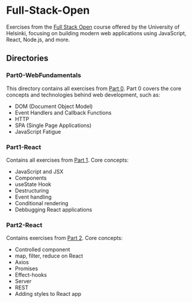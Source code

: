 # Full-Stack-Open
Exercises from the [Full Stack Open](https://fullstackopen.com/ptbr/) course offered by the University of Helsinki, focusing on building modern web applications using JavaScript, React, Node.js, and more.

## Directories

### Part0-WebFundamentals
This directory contains all exercises from [Part 0](https://fullstackopen.com/ptbr/part0/fundamentos_de_aplicacoes_web#exercicios-0-1-a-0-6). Part 0 covers the core concepts and technologies behind web development, such as:
- DOM (Document Object Model)
- Event Handlers and Callback Functions
- HTTP
- SPA (Single Page Applications)
- JavaScript Fatigue

### Part1-React
Contains all exercises from [Part 1](https://fullstackopen.com/ptbr/part1). Core concepts:
- JavaScript and JSX
- Components
- useState Hook
- Destructuring
- Event handling
- Conditional rendering
- Debbugging React applications

### Part2-React
Contains exercises from [Part 2](https://fullstackopen.com/ptbr/part2). Core concepts:
- Controlled component
- map, filter, reduce on React
- Axios
- Promises
- Effect-hooks
- Server
- REST
- Adding styles to React app